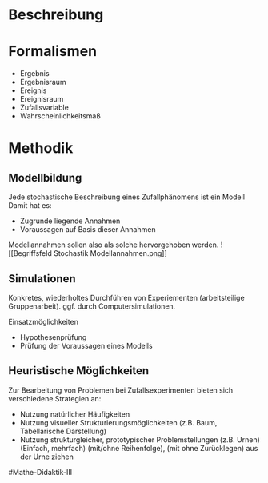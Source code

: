 # Beschreibung


# Formalismen
- Ergebnis
- Ergebnisraum
- Ereignis
- Ereignisraum
- Zufallsvariable
- Wahrscheinlichkeitsmaß

# Methodik
## Modellbildung
Jede stochastische Beschreibung eines Zufallphänomens ist ein Modell
Damit hat es:
- Zugrunde liegende Annahmen
- Voraussagen auf Basis dieser Annahmen

Modellannahmen sollen also als solche hervorgehoben werden.
![[Begriffsfeld Stochastik Modellannahmen.png]]

## Simulationen
Konkretes, wiederholtes Durchführen von Experiementen (arbeitsteilige Gruppenarbeit). ggf. durch Computersimulationen.

Einsatzmöglichkeiten
- Hypothesenprüfung
- Prüfung der Voraussagen eines Modells

## Heuristische Möglichkeiten
Zur Bearbeitung von Problemen bei Zufallsexperimenten bieten sich verschiedene Strategien an:
- Nutzung natürlicher Häufigkeiten
- Nutzung visueller Strukturierungsmöglichkeiten (z.B. Baum, Tabellarische Darstellung)
- Nutzung strukturgleicher, prototypischer Problemstellungen (z.B. Urnen)
(Einfach, mehrfach) (mit/ohne Reihenfolge), (mit ohne Zurücklegen) aus der Urne ziehen



#Mathe-Didaktik-III 


